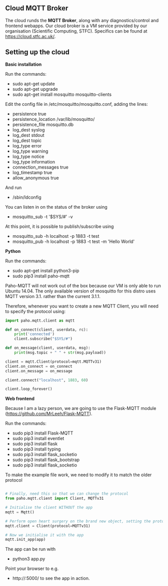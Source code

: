 ## Cloud MQTT Broker

The cloud runds the **MQTT Broker**, along with any diagnostics/control and frontend webapps. Our cloud broker is a VM service provided by our organisation (Scientific Computing, STFC). Specifics can be found at https://cloud.stfc.ac.uk/.

## Setting up the cloud

**Basic installation**

Run the commands:
- sudo apt-get update
- sudo apt-get upgrade
- sudo apt-get install mosquitto mosquitto-clients

Edit the config file in /etc/mosquitto/mosquitto.conf, adding the lines:
- persistence true
- persistence_location /var/lib/mosquitto/
- persistence_file mosquitto.db
- log_dest syslog
- log_dest stdout
- log_dest topic
- log_type error
- log_type warning
- log_type notice
- log_type information
- connection_messages true
- log_timestamp true
- allow_anonymous true

And run
- /sbin/ldconfig


You can listen in on the status of the broker using
- mosquitto_sub -t '$SYS/#' -v

At this point, it is possible to publish/subscribe using
- mosquitto_sub -h localhost -p 1883 -t test
- mosquitto_pub -h localhost -p 1883 -t test -m 'Hello World'

**Python**

Run the commands:
- sudo apt-get install python3-pip
- sudo pip3 install paho-mqtt

Paho-MQTT will not work out of the box because our VM is only able to run Ubuntu 14.04. The only available version of mosquitto for this distro uses MQTT version 3.1. rather than the current 3.1.1.

Therefore, whenever you want to create a new MQTT Client, you will need to specify the protocol using:

```python
import paho.mqtt.client as mqtt

def on_connect(client, userdata, rc):
    print('connected')
    client.subscribe("$SYS/#")

def on_message(client, userdata, msg):
    print(msg.topic + " " + str(msg.payload))

client = mqtt.Client(protocol=mqtt.MQTTv31)
client.on_connect = on_connect
client.on_message = on_message

client.connect("localhost", 1883, 60)

client.loop_forever()
```

**Web frontend**

Because I am a lazy person, we are going to use the Flask-MQTT module (https://github.com/MrLeeh/Flask-MQTT).

Run the commands:
- sudo pip3 install Flask-MQTT
- sudo pip3 install eventlet
- sudo pip3 install flask
- sudo pip3 install typing
- sudo pip3 install flask_socketio
- sudo pip3 install flask_bootstrap
- sudo pip3 install flask_socketio

To make the example file work, we need to modify it to match the older protocol
```python

# Finally, need this so that we can change the protocol
from paho.mqtt.client import Client, MQTTv31

# Initialise the client WITHOUT the app
mqtt = Mqtt()

# Perform open heart surgery on the brand new object, setting the protocol to the old version
mqtt.client = Client(protocol=MQTTv31)

# Now we initialise it with the app
mqtt.init_app(app)
```

The app can be run with
- python3 app.py

Point your browser to e.g.
- http://<name of your host machine>:5000/
to see the app in action.
